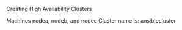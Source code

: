 Creating High Availability Clusters

Machines
nodea, nodeb, and nodec
Cluster name is: ansiblecluster
